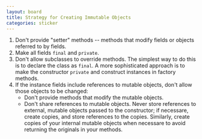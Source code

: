 ```yaml
---
layout: board
title: Strategy for Creating Immutable Objects
categories: sticker
---
```


1. Don't provide "setter" methods -- methods that modify fields or objects referred to by fields.
2. Make all fields `final` and `private`.
3. Don't allow subclasses to override methods. The simplest way to do this is to declare the class as `final`.
   A more sophisticated approach is to make the constructor `private` and construct instances in factory methods.
4. If the instance fields include references to mutable objects, don't allow those objects to be changed:
   - Don't provide methods that modify the mutable objects.
   - Don't share references to mutable objects. Never store references to external, mutable objects passed to the constructor;
     if necessare, create copies, and store references to the copies. Similarly, create copies of your internal mutable objects
     when necessare to avoid returning the originals in your methods.
